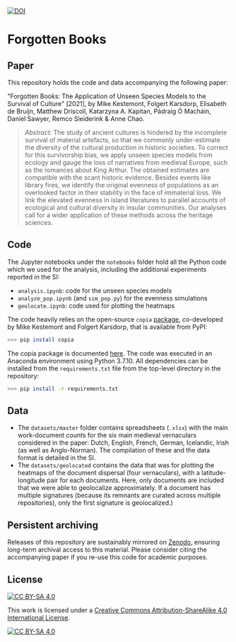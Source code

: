 [![DOI](https://zenodo.org/badge/360837483.svg)](https://zenodo.org/badge/latestdoi/360837483)

# Forgotten Books

## Paper
This repository holds the code and data accompanying the following paper:

"Forgotten Books: The Application of Unseen Species Models to the Survival of Culture" [2021], by Mike Kestemont, Folgert Karsdorp, Elisabeth de Bruijn, Matthew Driscoll, Katarzyna A. Kapitan, Pádraig Ó Macháin, Daniel Sawyer, Remco Sleiderink & Anne Chao.

> *Abstract*:  The study of ancient cultures is hindered by the incomplete survival of material artefacts, so that we commonly under-estimate the diversity of the cultural production in historic societies. To correct for this survivorship bias, we apply unseen species models from ecology and gauge the loss of narratives from medieval Europe, such as the romances about King Arthur. The obtained estimates are compatible with the scant historic evidence. Besides events like library fires, we identify the original evenness of populations as an overlooked factor in their stability in the face of immaterial loss. We link the elevated evenness in island literatures to parallel accounts of ecological and cultural diversity in insular communities. Our analyses call for a wider application of these methods across the heritage sciences.

## Code
The Jupyter notebooks under the `notebooks` folder hold all the Python code which we used for the analysis, including the additional experiments reported in the SI:
  - `analysis.ipynb`: code for the unseen species models
  - `analyze_pop.ipynb` (and `sim_pop.py`) for the evenness simulations
  - `geolocate.ipynb`: code used for plotting the heatmaps

The code heavily relies on the open-source `copia` [package](https://github.com/mikekestemont/copia), co-developed by Mike Kestemont and Folgert Karsdorp, that is available from PyPI:

```bash
>>> pip install copia
```

The copia package is documented [here](https://copia.readthedocs.io/en/latest/). The code was executed in an Anaconda environment using Python 3.7.10. All dependencies can be installed from the `requirements.txt` file from the top-level directory in the repository:

```bash
>>> pip install -r requirements.txt
```


## Data
- The `datasets/master` folder contains spreadsheets (`.xlsx`) with the main work-document counts for the six main medieval vernaculars considered in the paper: Dutch, English, French, German, Icelandic, Irish (as well as Anglo-Norman). The compilation of these and the data format is detailed in the SI.
- The `datasets/geolocated` contains the data that was for plotting the heatmaps of the document dispersal (four vernaculars), with a latitude-longitude pair for each documents. Here, only documents are included that we were able to geolocalize approximately. If a document has multiple signatures (because its remnants are curated across multiple repositories), only the first signature is geolocalized.)


## Persistent archiving
Releases of this repository are sustainably mirrored on [Zenodo](https://zenodo.org/), ensuring long-term archival access to this material. Please consider citing the accompanying paper if you re-use this code for academic purposes.

## License
[![CC BY-SA 4.0][cc-by-sa-shield]][cc-by-sa]

This work is licensed under a
[Creative Commons Attribution-ShareAlike 4.0 International License][cc-by-sa].

[![CC BY-SA 4.0][cc-by-sa-image]][cc-by-sa]

[cc-by-sa]: http://creativecommons.org/licenses/by-sa/4.0/
[cc-by-sa-image]: https://licensebuttons.net/l/by-sa/4.0/88x31.png
[cc-by-sa-shield]: https://img.shields.io/badge/License-CC%20BY--SA%204.0-lightgrey.svg
